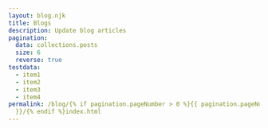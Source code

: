 ```yaml
---
layout: blog.njk
title: Blogs
description: Update blog articles
pagination:
  data: collections.posts
  size: 6
  reverse: true
testdata:
  - item1
  - item2
  - item3
  - item4
permalink: /blog/{% if pagination.pageNumber > 0 %}{{ pagination.pageNumber + 1
  }}/{% endif %}index.html
---
```

